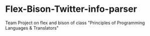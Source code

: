 # Flex-Bison-Twitter-info-parser
Team Project on flex and bison of class "Principles of Programming Languages ​​&amp; Translators"

